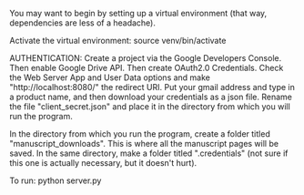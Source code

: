 You may want to begin by setting up a virtual environment (that way, dependencies are less of a headache). 

Activate the virtual environment: source venv/bin/activate

AUTHENTICATION:
Create a project via the Google Developers Console. Then enable Google Drive API. Then create OAuth2.0 Credentials. Check the Web Server App and User Data options and make "http://localhost:8080/" the redirect URI. Put your gmail address and type in a product name, and then download your credentials as a json file. Rename the file "client_secret.json" and place it in the directory from which you will run the program.

In the directory from which you run the program, create a folder titled "manuscript_downloads". This is where all the manuscript pages will be saved. In the same directory, make a folder titled ".credentials" (not sure if this one is actually necessary, but it doesn't hurt).

To run: python server.py